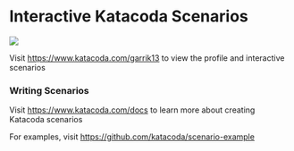 # Interactive Katacoda Scenarios

[![](http://shields.katacoda.com/katacoda/garrik13/count.svg)](https://www.katacoda.com/garrik13 "Get your profile on Katacoda.com")

Visit https://www.katacoda.com/garrik13 to view the profile and interactive scenarios

### Writing Scenarios
Visit https://www.katacoda.com/docs to learn more about creating Katacoda scenarios

For examples, visit https://github.com/katacoda/scenario-example
